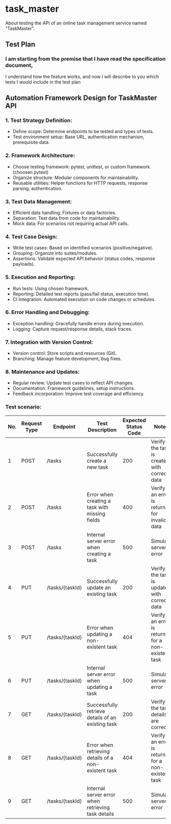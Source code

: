 # task_master
About testing the API of an online task management service named "TaskMaster". 
## Test Plan

### I am starting from the premise that I have read the specification document, 
I understand how the feature works, and now I will describe to you which tests I would include in the test plan

## Automation Framework Design for TaskMaster API

### 1. Test Strategy Definition:
- Define scope: Determine endpoints to be tested and types of tests.
- Test environment setup: Base URL, authentication mechanism, prerequisite data.

### 2. Framework Architecture:
- Choose testing framework: pytest, unittest, or custom framework. (choosen pytest)
- Organize structure: Modular components for maintainability.
- Reusable utilities: Helper functions for HTTP requests, response parsing, authentication.

### 3. Test Data Management:
- Efficient data handling: Fixtures or data factories.
- Separation: Test data from code for maintainability.
- Mock data: For scenarios not requiring actual API calls.

### 4. Test Case Design:
- Write test cases: Based on identified scenarios (positive/negative).
- Grouping: Organize into suites/modules.
- Assertions: Validate expected API behavior (status codes, response payloads).

### 5. Execution and Reporting:
- Run tests: Using chosen framework.
- Reporting: Detailed test reports (pass/fail status, execution time).
- CI Integration: Automated execution on code changes or schedules.

### 6. Error Handling and Debugging:
- Exception handling: Gracefully handle errors during execution.
- Logging: Capture request/response details, stack traces.

### 7. Integration with Version Control:
- Version control: Store scripts and resources (Git).
- Branching: Manage feature development, bug fixes.

### 8. Maintenance and Updates:
- Regular review: Update test cases to reflect API changes.
- Documentation: Framework guidelines, setup instructions.
- Feedback incorporation: Improve test coverage and efficiency.

### Test scenario:

| No. | Request Type | Endpoint              | Test Description                                             | Expected Status Code | Notes                                      |
|-----|--------------|-----------------------|--------------------------------------------------------------|----------------------|--------------------------------------------|
| 1   | POST         | /tasks                | Successfully create a new task                               | 200                  | Verify the task is created with correct data |
| 2   | POST         | /tasks                | Error when creating a task with missing fields               | 400                  | Verify an error is returned for invalid data |
| 3   | POST         | /tasks                | Internal server error when creating a task                   | 500                  | Simulate server error                       |
| 4   | PUT          | /tasks/{taskId}       | Successfully update an existing task                         | 200                  | Verify the task is updated with correct data |
| 5   | PUT          | /tasks/{taskId}       | Error when updating a non-existent task                      | 404                  | Verify an error is returned for a non-existent task |
| 6   | PUT          | /tasks/{taskId}       | Internal server error when updating a task                   | 500                  | Simulate server error                       |
| 7   | GET          | /tasks/{taskId}       | Successfully retrieve details of an existing task            | 200                  | Verify the task details are correct         |
| 8   | GET          | /tasks/{taskId}       | Error when retrieving details of a non-existent task         | 404                  | Verify an error is returned for a non-existent task |
| 9   | GET          | /tasks/{taskId}       | Internal server error when retrieving task details           | 500                  | Simulate server error                       |

